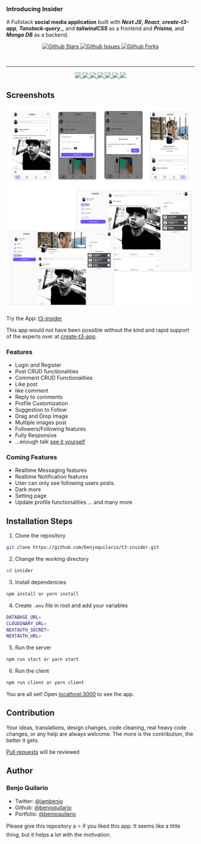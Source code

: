 ### Introducing Insider

A Fullstack **social media application** built with **_Next JS_**, **_React_**, **_create-t3-app_**, **_Tanstack-query_**_, and **_tailwindCSS_** as a frontend and **_Prisma_**, and **_Mongo DB_** as a backend.

<p align="center">
  <a href="https://github.com/benjoquilario/t3-insider">
      <img src="https://img.shields.io/github/stars/benjoquilario/t3-insider" alt="Github Stars">
    </a>
    <a href="https://www.gnu.org/licenses/agpl-3.0.en.html">
      <img src="https://img.shields.io/github/issues/benjoquilario/t3-insider" alt="Github Issues">
    </a>
     <a href="https://github.com/benjoquilario/t3-insider">
      <img src="https://img.shields.io/github/forks/benjoquilario/t3-insider" alt="Github Forks" />
    </a>
</p>

</br>
  <hr />
<p align="center">
  <a href="https://nextjs.org">
    <img src="https://img.shields.io/github/package-json/dependency-version/benjoquilario/t3-insider/next?filename=package.json&color=fff&labelColor=000&logo=nextdotjs&style=flat-square">
  </a>
  <a href="https://tailwindcss.com/">
    <img src="https://img.shields.io/github/package-json/dependency-version/benjoquilario/t3-insider/dev/tailwindcss?filename=package.json&color=37b8f1&logo=tailwindcss&labelColor=0b1120&style=flat-square&logoColor=38bdf8">
  </a>
  <a href="https://reactjs.org/">
    <img src="https://img.shields.io/github/package-json/dependency-version/benjoquilario/t3-insider/react?filename=package.json&color=5fd9fb&logo=react&labelColor=222435&style=flat-square">
  </a>
  <a href="https://www.prisma.io/">
    <img src="https://img.shields.io/github/package-json/dependency-version/benjoquilario/t3-insider/@prisma/client?filename=package.json&label=prisma&color=2D3748&logo=prisma&labelColor=000&style=flat-square&logoColor=fff">
  </a>
  <a href="https://react-hook-form.com/">
    <img src="https://img.shields.io/github/package-json/dependency-version/benjoquilario/t3-insider/react-hook-form?filename=package.json&label=react-hook-form&color=EC5990&logo=reacthookform&labelColor=242526&style=flat-square&logoColor=EC5990">
  </a>
  <a href="https://tailwindcss.com/">
    <img src="https://img.shields.io/github/package-json/dependency-version/benjoquilario/t3-insider/typescript?filename=package.json&color=3178C6&logo=typescript&labelColor=111&style=flat-square&logoColor=white">
  </a>
  <a href="https://www.framer.com/motion">
    <img src="https://img.shields.io/github/package-json/dependency-version/benjoquilario/t3-insider/framer-motion?logo=framer&style=flat-square&logoColor=white">
  </a>
</p>

## Screenshots

<a href="https://t3-insider.vercel.app/" target="blank">
  <img src="public/mobile.png" />
</a>
<a href="https://t3-insider.vercel.app/" target="blank">
  <img src="public/desktop.png" />
</a>

Try the App: [t3-insider](https://t3-insider.vercel.app/)

This app would not have been possible without the kind and rapid support of the experts over at [create-t3-app](https://github.com/t3-oss/create-t3-app/).

### Features

- Login and Register
- Post CRUD functionalities
- Comment CRUD Functionalities
- Like post
- like comment 
- Reply to comments
- Profile Customization
- Suggestion to Follow
- Drag and Drop Image
- Multiple images post
- Followers/Following features
- Fully Responsive
- ...enough talk [see it yourself](https://t3-insider.vercel.app/)

### Coming Features

- Realtime Messaging features
- Realtime Notification features
- User can only see following users posts.
- Dark more
- Setting page
- Update profile functionalities
… and many more

## Installation Steps

1. Clone the repository

```bash
git clone https://github.com/benjoquilario/t3-insider.git
```

2. Change the working directory

```bash
cd insider
```

3. Install dependencies

```bash
npm install or yarn install
```

4. Create `.env` file in root and add your variables

```bash
DATABASE_URL=
CLOUDINARY_URL=
NEXTAUTH_SECRET=
NEXTAUTH_URL=
```

5. Run the server

```bash
npm run start or yarn start
```

6. Run the client

```bash
npm run client or yarn client
```

You are all set! Open [localhost:3000](http://localhost:3000/) to see the app.


## Contribution

Your ideas, translations, design changes, code cleaning, real heavy code changes, or any help are always welcome. The more is the contribution, the better it gets.

[Pull requests](https://github.com/benjoquilario/t3-insider/pulls) will be reviewed

## Author

### Benjo Quilario

- Twitter: [@iambenjo](https://twitter.com/iam_benjo)
- Github: [@benjoquilario](https://github.com/benjoquilario)
- Portfolio: [@benjoquilario](https://benjoquilario.me)

Please give this repository a ⭐️ if you liked this app. It seems like a little thing, but it helps a lot with the motivation.
